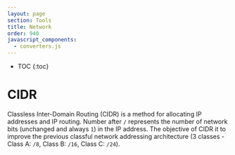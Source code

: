 ```yaml
---
layout: page
section: Tools
title: Network
order: 940
javascript_components:
  - converters.js
---
```


* TOC
{:toc}

# CIDR

Classless Inter-Domain Routing (CIDR) is a method for allocating IP addresses and IP routing.
Number after `/` represents the number of network bits (unchanged and always `1`) in the IP address.
The objective of CIDR it to improve the previous classful network addressing architecture
(3 classes - Class A: `/8`, Class B: `/16`, Class C: `/24`).

<div id="#converter-cidr"></div><script>render("#converter-cidr", "cidr")</script>
